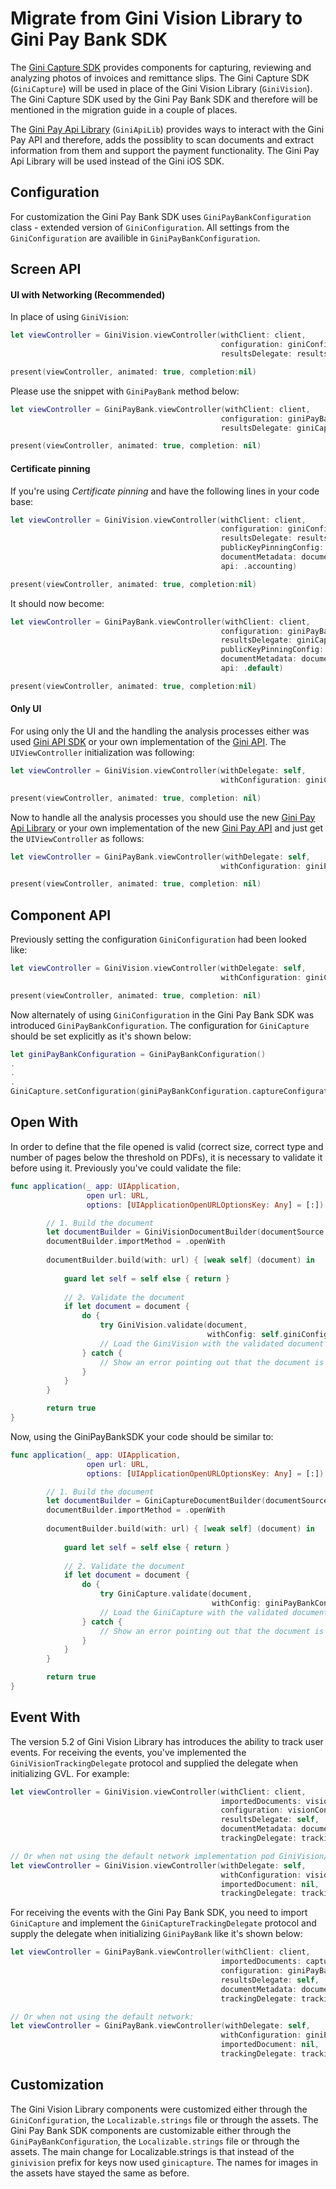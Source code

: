 Migrate from Gini Vision Library to Gini Pay Bank SDK
=======================================================

The [Gini Capture SDK](https://github.com/gini/gini-capture-sdk-ios) provides components for capturing, reviewing and analyzing photos of invoices and remittance slips. 
The Gini Capture SDK (`GiniCapture`) will be used in place of the Gini Vision Library (`GiniVision`). 
The Gini Capture SDK used by the Gini Pay Bank SDK and therefore will be mentioned in the migration guide in a couple of places.

The [Gini Pay Api Library](https://github.com/gini/gini-pay-api-lib-ios) (`GiniApiLib`) provides ways to interact with the Gini Pay API and therefore, adds the possiblity to scan documents and extract information from them and support the payment functionality.
The Gini Pay Api Library will be used instead of the Gini iOS SDK.

## Configuration

For customization the Gini Pay Bank SDK uses `GiniPayBankConfiguration` class - extended version of `GiniConfiguration`. All settings from the `GiniConfiguration` are availible in `GiniPayBankConfiguration`.

## Screen API

#### UI with Networking (Recommended)

In place of using `GiniVision`:
```swift
let viewController = GiniVision.viewController(withClient: client,
                                               configuration: giniConfiguration,
                                               resultsDelegate: resultsDelegate)

present(viewController, animated: true, completion:nil)
```

Please use the snippet with `GiniPayBank` method below:
```swift
let viewController = GiniPayBank.viewController(withClient: client,
                                               configuration: giniPayBankConfiguration,
                                               resultsDelegate: giniCaptureResultsDelegate)

present(viewController, animated: true, completion: nil)
```
#### Certificate pinning

If you're using _Certificate pinning_ and have the following lines in your code base:
```swift
let viewController = GiniVision.viewController(withClient: client,
                                               configuration: giniConfiguration,
                                               resultsDelegate: resultsDelegate,
                                               publicKeyPinningConfig: yourPublicPinningConfig,
                                               documentMetadata: documentMetadata,
                                               api: .accounting)

present(viewController, animated: true, completion:nil)
```

 It should now become:
```swift
let viewController = GiniPayBank.viewController(withClient: client,
                                               configuration: giniPayBankConfiguration,
                                               resultsDelegate: giniCaptureResultsDelegate,
                                               publicKeyPinningConfig: yourPublicPinningConfig,
                                               documentMetadata: documentMetadata,
                                               api: .default)

present(viewController, animated: true, completion:nil)
```

#### Only UI

For using only the UI and the handling the analysis processes either was used [Gini API SDK](https://github.com/gini/gini-ios) or your own implementation of the [Gini API](https://developer.gini.net/gini-api/html/index.html). The `UIViewController` initialization was following:
```swift
let viewController = GiniVision.viewController(withDelegate: self,
                                               withConfiguration: giniConfiguration)

present(viewController, animated: true, completion: nil)
```

Now to handle all the analysis processes you should use the new [Gini Pay Api Library](https://github.com/gini/gini-pay-api-lib-ios) or your own implementation of the new [Gini Pay API](https://pay-api.gini.net/documentation/#gini-pay-api-documentation-v1-0) and just get the `UIViewController` as follows:
```swift
let viewController = GiniPayBank.viewController(withDelegate: self,
                                               withConfiguration: giniPayBankConfiguration)

present(viewController, animated: true, completion: nil)
```

## Component API

Previously setting the configuration `GiniConfiguration` had been looked like:
```swift
let viewController = GiniVision.viewController(withDelegate: self,
                                               withConfiguration: giniConfiguration)

present(viewController, animated: true, completion: nil)
```

Now alternately of using `GiniConfiguration` in the Gini Pay Bank SDK was introduced `GiniPayBankConfiguration`.
The configuration for `GiniCapture` should be set explicitly as it's shown below:
```swift
let giniPayBankConfiguration = GiniPayBankConfiguration()
.
.
.
GiniCapture.setConfiguration(giniPayBankConfiguration.captureConfiguration())
```

## Open With

In order to define that the file opened is valid (correct size, correct type and number of pages below the threshold on PDFs), it is necessary to validate it before using it. Previously you've could validate the file:
```swift
func application(_ app: UIApplication,
                 open url: URL,
                 options: [UIApplicationOpenURLOptionsKey: Any] = [:]) -> Bool {

        // 1. Build the document
        let documentBuilder = GiniVisionDocumentBuilder(documentSource: .appName(name: sourceApplication))
        documentBuilder.importMethod = .openWith
        
        documentBuilder.build(with: url) { [weak self] (document) in
            
            guard let self = self else { return }
            
            // 2. Validate the document
            if let document = document {
                do {
                    try GiniVision.validate(document,
                                            withConfig: self.giniConfiguration)
                    // Load the GiniVision with the validated document
                } catch {
                    // Show an error pointing out that the document is invalid
                }
            }
        }

        return true
}
```
Now, using the GiniPayBankSDK your code should be similar to:
```swift
func application(_ app: UIApplication,
                 open url: URL,
                 options: [UIApplicationOpenURLOptionsKey: Any] = [:]) -> Bool {            

        // 1. Build the document
        let documentBuilder = GiniCaptureDocumentBuilder(documentSource: .appName(name: sourceApplication))
        documentBuilder.importMethod = .openWith
        
        documentBuilder.build(with: url) { [weak self] (document) in
            
            guard let self = self else { return }
            
            // 2. Validate the document
            if let document = document {
                do {
                    try GiniCapture.validate(document,
                                             withConfig: giniPayBankConfiguration.captureConfiguration())
                    // Load the GiniCapture with the validated document
                } catch {
                    // Show an error pointing out that the document is invalid
                }
            }
        }

        return true
}
```
## Event With

The version 5.2 of Gini Vision Library has introduces the ability to track user events. For receiving the events, you've implemented the `GiniVisionTrackingDelegate` protocol and supplied the delegate when initializing GVL. For example:
```swift
let viewController = GiniVision.viewController(withClient: client,
                                               importedDocuments: visionDocuments,
                                               configuration: visionConfiguration,
                                               resultsDelegate: self,
                                               documentMetadata: documentMetadata,
                                               trackingDelegate: trackingDelegate)

// Or when not using the default network implementation pod GiniVision/Networking:
let viewController = GiniVision.viewController(withDelegate: self,
                                               withConfiguration: visionConfiguration,
                                               importedDocument: nil,
                                               trackingDelegate: trackingDelegate)
```

For receiving the events with the Gini Pay Bank SDK, you need to import `GiniCapture` and implement the `GiniCaptureTrackingDelegate` protocol and supply the delegate when initializing `GiniPayBank` like it's shown below:
```swift
let viewController = GiniPayBank.viewController(withClient: client,
                                               importedDocuments: captureDocuments,
                                               configuration: giniPayBankConfiguration,
                                               resultsDelegate: self,
                                               documentMetadata: documentMetadata,
                                               trackingDelegate: trackingDelegate)

// Or when not using the default network:
let viewController = GiniPayBank.viewController(withDelegate: self,
                                               withConfiguration: giniPayBankConfiguration,
                                               importedDocument: nil,
                                               trackingDelegate: trackingDelegate)
```

## Customization

The Gini Vision Library components were customized either through the `GiniConfiguration`, the `Localizable.strings` file or through the assets.
Тhe Gini Pay Bank SDK components are customizable either through the `GiniPayBankConfiguration`, the `Localizable.strings` file or through the assets. The main change for Localizable.strings is that instead of the `ginivision` prefix for keys now used `ginicapture`. The names for images in the assets have stayed the same as before.